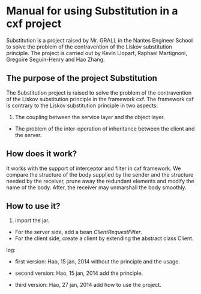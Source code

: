 # Manual for using Substitution in a cxf project
Substitution is a project raised by Mr. GRALL in the Nantes Engineer School to solve the problem of the contravention of the Liskov substitution principle. The project is carried out by Kevin Llopart, Raphael Martignoni, Gregoire Seguin-Henry and Hao Zhang.

## The purpose of the project Substitution
The Substitution project is raised to solve the problem of the contravention of the Liskov substitution principle in the framework cxf.
The framework cxf is contrary to the Liskov substitution principle in two aspects:

1. The coupling between the service layer and the object layer.
- The problem of the inter-operation of inheritance between the client and the server.

## How does it work?
It works with the support of interceptor and filter in cxf framework. We compare the structure of the body supplied by the sender and the structure needed by the receiver, prune away the redundant elements and modify the name of the body. After, the receiver may unmarshall the body smoothly.

## How to use it?
1. import the jar.
- For the server side, add a bean *ClientRequestFilter*.
- For the client side, create a client by extending the abstract class Client. 

log:
- first version: Hao, 15 jan, 2014
without the principle and the usage.

- second version: Hao, 15 jan, 2014
add the principle.

- third version: Hao, 27 jan, 2014
add how to use the project.

